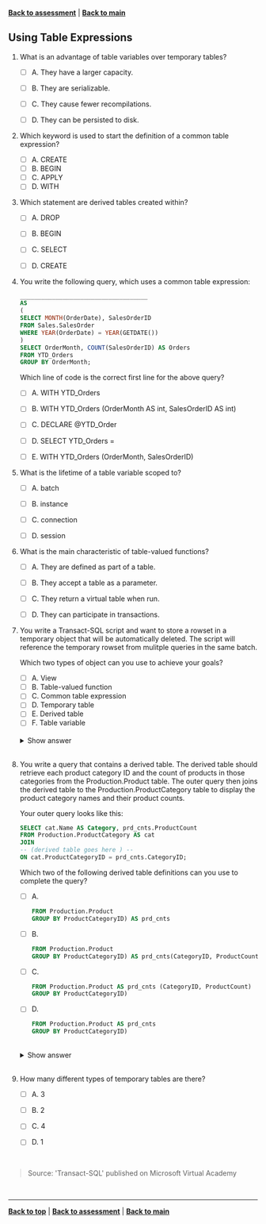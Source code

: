 <a id="top" />

<br/>


[**Back to assessment**](./assessment.md) |   [**Back to main**](../README.md) 

## Using Table Expressions


1. What is an advantage of table variables over temporary tables?

    - [ ] A. 	They have a larger capacity.
    - [ ] B. 	They are serializable.
    - [ ] C. 	They cause fewer recompilations.
    - [ ] D. 	They can be persisted to disk. 
	

2. Which keyword is used to start the definition of a common table expression?

    - [ ] A. 	CREATE
    - [ ] B. 	BEGIN
    - [ ] C. 	APPLY
    - [ ] D. 	WITH
	
3. Which statement are derived tables created within?

    - [ ] A. 	DROP
    - [ ] B. 	BEGIN
    - [ ] C. 	SELECT
    - [ ] D. 	CREATE
	

4. You write the following query, which uses a common table expression:
    ```sql
    ____________________________________
    AS
    (
    SELECT MONTH(OrderDate), SalesOrderID
    FROM Sales.SalesOrder
    WHERE YEAR(OrderDate) = YEAR(GETDATE())
    )
    SELECT OrderMonth, COUNT(SalesOrderID) AS Orders
    FROM YTD_Orders
    GROUP BY OrderMonth;
    ```

    Which line of code is the correct first line for the above query?

    - [ ] A. 	WITH YTD_Orders
    - [ ] B. 	WITH YTD_Orders (OrderMonth AS int, SalesOrderID AS int)
    - [ ] C. 	DECLARE @YTD_Order
    - [ ] D. 	SELECT YTD_Orders =
    - [ ] E. 	WITH YTD_Orders (OrderMonth, SalesOrderID)
	


5. What is the lifetime of a table variable scoped to?

    - [ ] A. 	batch
    - [ ] B. 	instance
    - [ ] C. 	connection
    - [ ] D. 	session
        


6. What is the main characteristic of table-valued functions?

    - [ ] A. 	They are defined as part of a table.
    - [ ] B. 	They accept a table as a parameter.
    - [ ] C. 	 They return a virtual table when run.
    - [ ] D. 	They can participate in transactions.
	
 	

	
7. You write a Transact-SQL script and want to store a rowset in a temporary object that will be automatically deleted. The script will reference the temporary rowset from mulitple queries in the same batch.

    Which two types of object can you use to achieve your goals?
    - [ ] A. 	View
    - [ ] B. 	Table-valued function
    - [ ] C. 	Common table expression
    - [ ] D. 	Temporary table
    - [ ] E. 	Derived table
    - [ ] F. 	Table variable
	
    <br>

    <details>
    <summary>Show answer</summary>
    Temporary table & Table variable.
    </details>

    <br>
 	

8. You write a query that contains a derived table. The derived table should retrieve each product category ID and the count of products in those categories from the Production.Product table. The outer query then joins the derived table to the Production.ProductCategory table to display the product category names and their product counts.

    Your outer query looks like this:

    ```sql
    SELECT cat.Name AS Category, prd_cnts.ProductCount
    FROM Production.ProductCategory AS cat
    JOIN
    -- (derived table goes here ) --
    ON cat.ProductCategoryID = prd_cnts.CategoryID;
    ```

    Which two of the following derived table definitions can you use to complete the query?

    - [ ] A. 
        ```sql 	(SELECT ProductCategoryID AS CategoryID, COUNT(ProductID) AS ProductCount
        FROM Production.Product
        GROUP BY ProductCategoryID) AS prd_cnts
        ```
    - [ ] B. 
        ```sql	(SELECT ProductCategoryID, COUNT(ProductID)
        FROM Production.Product
        GROUP BY ProductCategoryID) AS prd_cnts(CategoryID, ProductCount)
        ```
    - [ ] C. 
        ```sql	(SELECT ProductCategoryID, COUNT(ProductID)
        FROM Production.Product AS prd_cnts (CategoryID, ProductCount)
        GROUP BY ProductCategoryID)
        ```
    - [ ] D. 
        ```sql	(SELECT ProductCategoryID AS CategoryID, COUNT(ProductID) AS ProductCount
        FROM Production.Product AS prd_cnts
        GROUP BY ProductCategoryID)
        ```
	
    <br>

    <details>
    <summary>Show answer</summary>
    C & D
    </details>

    <br>
 	


9. How many different types of temporary tables are there?

    - [ ] A. 	3
    - [ ] B. 	2
    - [ ] C. 	4
    - [ ] D. 	1



<br/>

> Source: 'Transact-SQL' published on Microsoft Virtual Academy

<br/>

------

[**Back to top**](#top) | [**Back to assessment**](./assessment.md) | [**Back to main**](../README.md) 